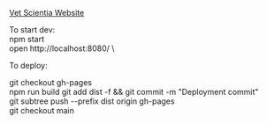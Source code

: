 [Vet Scientia Website](https://cpsecapstone.github.io/Vet-Scientia-Website/)

To start dev:\
npm start\
open http://localhost:8080/
\

To deploy:

git checkout gh-pages\
npm run build
git add dist -f && git commit -m "Deployment commit"\
git subtree push --prefix dist origin gh-pages\
git checkout main
